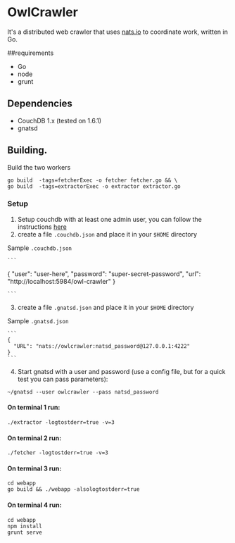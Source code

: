 # OwlCrawler

It's a distributed web crawler that uses [nats.io](http://nats.io) to coordinate work, written in Go.

##requirements

* Go
* node
* grunt

## Dependencies

* CouchDB 1.x (tested on 1.6.1)
* gnatsd

## Building.

Build the two workers

```
go build  -tags=fetcherExec -o fetcher fetcher.go && \
go build  -tags=extractorExec -o extractor extractor.go
```

### Setup

1. Setup couchdb with at least one admin user, you can follow the instructions [here](http://stackoverflow.com/a/6418670/309896)
2. create a file `.couchdb.json` and place it in your `$HOME` directory

 Sample `.couchdb.json`

    ```
  {
    "user": "user-here",
    "password": "super-secret-password",
    "url": "http://localhost:5984/owl-crawler"
  }

    ```

3. create a file `.gnatsd.json` and place it in your `$HOME` directory

 Sample `.gnatsd.json`

    ```
    {
      "URL": "nats://owlcrawler:natsd_password@127.0.0.1:4222"
    }
    ```

4. Start gnatsd with a user and password (use a config file, but for a quick test
	you can pass parameters):

```
~/gnatsd --user owlcrawler --pass natsd_password
```

#### On terminal 1 run:

```
./extractor -logtostderr=true -v=3
```

#### On terminal 2 run:

```
./fetcher -logtostderr=true -v=3
```

#### On terminal 3 run:

```
cd webapp
go build && ./webapp -alsologtostderr=true
```

#### On terminal 4 run:

```
cd webapp
npm install
grunt serve
```
